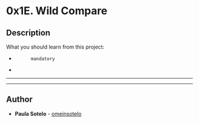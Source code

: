 # 0x1E. Wild Compare

## Description
What you should learn from this project:


*           mandatory
*         

---
---

## Author
* **Paula Sotelo** - [omeinsotelo](https://github.com/omeinsotelo)
